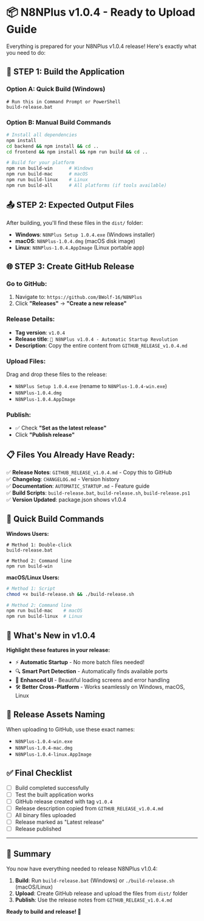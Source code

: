 # 📦 N8NPlus v1.0.4 - Ready to Upload Guide

Everything is prepared for your N8NPlus v1.0.4 release! Here's exactly what you need to do:

## 🎯 **STEP 1: Build the Application**

### **Option A: Quick Build (Windows)**
```batch
# Run this in Command Prompt or PowerShell
build-release.bat
```

### **Option B: Manual Build Commands**
```bash
# Install all dependencies
npm install
cd backend && npm install && cd ..
cd frontend && npm install && npm run build && cd ..

# Build for your platform
npm run build-win      # Windows
npm run build-mac      # macOS  
npm run build-linux    # Linux
npm run build-all      # All platforms (if tools available)
```

## 📤 **STEP 2: Expected Output Files**

After building, you'll find these files in the `dist/` folder:

- **Windows**: `N8NPlus Setup 1.0.4.exe` (Windows installer)
- **macOS**: `N8NPlus-1.0.4.dmg` (macOS disk image)
- **Linux**: `N8NPlus-1.0.4.AppImage` (Linux portable app)

## 🌐 **STEP 3: Create GitHub Release**

### **Go to GitHub:**
1. Navigate to: `https://github.com/BWolf-16/N8NPlus`
2. Click **"Releases"** → **"Create a new release"**

### **Release Details:**
- **Tag version**: `v1.0.4`
- **Release title**: `🚀 N8NPlus v1.0.4 - Automatic Startup Revolution`
- **Description**: Copy the entire content from `GITHUB_RELEASE_v1.0.4.md`

### **Upload Files:**
Drag and drop these files to the release:
- `N8NPlus Setup 1.0.4.exe` (rename to `N8NPlus-1.0.4-win.exe`)
- `N8NPlus-1.0.4.dmg` 
- `N8NPlus-1.0.4.AppImage`

### **Publish:**
- ✅ Check **"Set as the latest release"**
- Click **"Publish release"**

## 📋 **Files You Already Have Ready:**

✅ **Release Notes**: `GITHUB_RELEASE_v1.0.4.md` - Copy this to GitHub  
✅ **Changelog**: `CHANGELOG.md` - Version history  
✅ **Documentation**: `AUTOMATIC_STARTUP.md` - Feature guide  
✅ **Build Scripts**: `build-release.bat`, `build-release.sh`, `build-release.ps1`  
✅ **Version Updated**: package.json shows v1.0.4  

## 🚀 **Quick Build Commands**

**Windows Users:**
```batch
# Method 1: Double-click
build-release.bat

# Method 2: Command line
npm run build-win
```

**macOS/Linux Users:**
```bash
# Method 1: Script
chmod +x build-release.sh && ./build-release.sh

# Method 2: Command line
npm run build-mac    # macOS
npm run build-linux  # Linux
```

## 🎉 **What's New in v1.0.4**

**Highlight these features in your release:**
- ⚡ **Automatic Startup** - No more batch files needed!
- 🔍 **Smart Port Detection** - Automatically finds available ports
- 🎨 **Enhanced UI** - Beautiful loading screens and error handling
- 🛠️ **Better Cross-Platform** - Works seamlessly on Windows, macOS, Linux

## 🔗 **Release Assets Naming**

When uploading to GitHub, use these exact names:
- `N8NPlus-1.0.4-win.exe`
- `N8NPlus-1.0.4-mac.dmg`
- `N8NPlus-1.0.4-linux.AppImage`

## ✅ **Final Checklist**

- [ ] Build completed successfully
- [ ] Test the built application works
- [ ] GitHub release created with tag `v1.0.4`
- [ ] Release description copied from `GITHUB_RELEASE_v1.0.4.md`
- [ ] All binary files uploaded
- [ ] Release marked as "Latest release"
- [ ] Release published

---

## 🎯 **Summary**

You now have everything needed to release N8NPlus v1.0.4:

1. **Build**: Run `build-release.bat` (Windows) or `./build-release.sh` (macOS/Linux)
2. **Upload**: Create GitHub release and upload the files from `dist/` folder
3. **Publish**: Use the release notes from `GITHUB_RELEASE_v1.0.4.md`

**Ready to build and release! 🚀**
